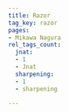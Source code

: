 ```yaml
---
title: Razor
tag_key: razor
pages:
- Mikawa Nagura
rel_tags_count:
  jnat:
  - 1
  - Jnat
  sharpening:
  - 1
  - sharpening

---
```

